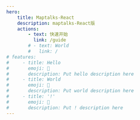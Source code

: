 ```yaml
---
hero:
    title: Maptalks-React
    description: maptalks-React版
    actions:
        - text: 快速开始
          link: /guide
        # - text: World
        #   link: /
# features:
#     - title: Hello
#       emoji: 💎
#       description: Put hello description here
#     - title: World
#       emoji: 🌈
#       description: Put world description here
#     - title: '!'
#       emoji: 🚀
#       description: Put ! description here
---
```

